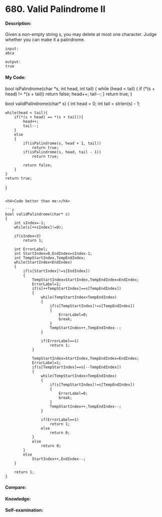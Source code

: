 <h1>680. Valid Palindrome II</h1>

<h4>Description:</h4>
Given a non-empty string s, you may delete at most one character. Judge whether you can make it a palindrome.

```
input:
abca

output:
true
```

<h4>My Code:</h4>
bool isPalindrome(char *s, int head, int tail)
{
    while (head < tail)
    {
        if (*(s + head) != *(s + tail))
            return false;
        head++;
        tail--;
    }
    return true;
}

bool validPalindrome(char* s) {
    int head = 0;
    int tail = strlen(s) - 1;

    while(head < tail){
        if(*(s + head) == *(s + tail)){
            head++;
            tail--;
        }
        else
        {
            if(isPalindrome(s, head + 1, tail))
                return true;
            if(isPalindrome(s, head, tail - 1))
                return true;
        
            return false;
        }
    }
    return true;
}
```

<h4>Code better than me:</h4>

```c
bool validPalindrome(char* s)
{
	int sIndex=-1;
	while(s[++sIndex]!=0);
	
	if(sIndex<3)
		return 1;
	
	int ErrorLabel;
	int StartIndex=0,EndIndex=sIndex-1;
	int TempStartIndex,TempEndIndex;
	while(StartIndex<EndIndex)
	{
		if(s[StartIndex]!=s[EndIndex])
		{
			TempStartIndex=StartIndex,TempEndIndex=EndIndex;
			ErrorLabel=1;
			if(s[++TempStartIndex]==s[TempEndIndex])
			{
				while(TempStartIndex<TempEndIndex)
				{
					if(s[TempStartIndex]!=s[TempEndIndex])
					{
						ErrorLabel=0;
						break;
					}
					TempStartIndex++,TempEndIndex--;
				}
				
				if(ErrorLabel==1)
					return 1;
			}
			
			TempStartIndex=StartIndex,TempEndIndex=EndIndex;
			ErrorLabel=1;
			if(s[TempStartIndex]==s[--TempEndIndex])
			{
				while(TempStartIndex<TempEndIndex)
				{
					if(s[TempStartIndex]!=s[TempEndIndex])
					{
						ErrorLabel=0;
						break;
					}
					TempStartIndex++,TempEndIndex--;
				}
				
				if(ErrorLabel==1)
					return 1;
				else
					return 0;
			}
			else
				return 0;
		}
		else
			StartIndex++,EndIndex--;
	}
	
	return 1;
}
```

<h4>Compare:</h4>



<h4>Knowledge:</h4>



<h4>Self-examination:</h4>
